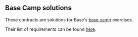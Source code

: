 ## Base Camp solutions

These contracts are solutions for Base's [base camp](https://docs.base.org/base-camp/) exercises.

Their list of requirements can be found [here](https://docs.base.org/base-camp/docs/exercise-contracts/).

